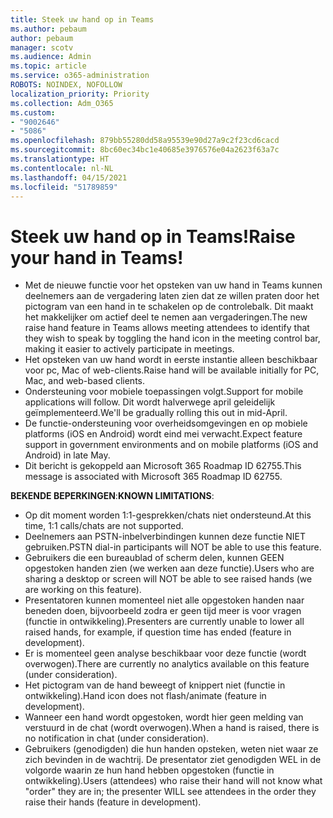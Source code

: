 ```yaml
---
title: Steek uw hand op in Teams
ms.author: pebaum
author: pebaum
manager: scotv
ms.audience: Admin
ms.topic: article
ms.service: o365-administration
ROBOTS: NOINDEX, NOFOLLOW
localization_priority: Priority
ms.collection: Adm_O365
ms.custom:
- "9002646"
- "5086"
ms.openlocfilehash: 879bb55280dd58a95539e90d27a9c2f23cd6cacd
ms.sourcegitcommit: 8bc60ec34bc1e40685e3976576e04a2623f63a7c
ms.translationtype: HT
ms.contentlocale: nl-NL
ms.lasthandoff: 04/15/2021
ms.locfileid: "51789859"
---
```

# <a name="raise-your-hand-in-teams"></a><span data-ttu-id="f7bfc-102">Steek uw hand op in Teams!</span><span class="sxs-lookup"><span data-stu-id="f7bfc-102">Raise your hand in Teams!</span></span>

- <span data-ttu-id="f7bfc-103">Met de nieuwe functie voor het opsteken van uw hand in Teams kunnen deelnemers aan de vergadering laten zien dat ze willen praten door het pictogram van een hand in te schakelen op de controlebalk. Dit maakt het makkelijker om actief deel te nemen aan vergaderingen.</span><span class="sxs-lookup"><span data-stu-id="f7bfc-103">The new raise hand feature in Teams allows meeting attendees to identify that they wish to speak by toggling the hand icon in the meeting control bar, making it easier to actively participate in meetings.</span></span>
- <span data-ttu-id="f7bfc-104">Het opsteken van uw hand wordt in eerste instantie alleen beschikbaar voor pc, Mac of web-clients.</span><span class="sxs-lookup"><span data-stu-id="f7bfc-104">Raise hand will be available initially for PC, Mac, and web-based clients.</span></span>
- <span data-ttu-id="f7bfc-105">Ondersteuning voor mobiele toepassingen volgt.</span><span class="sxs-lookup"><span data-stu-id="f7bfc-105">Support for mobile applications will follow.</span></span> <span data-ttu-id="f7bfc-106">Dit wordt halverwege april geleidelijk geïmplementeerd.</span><span class="sxs-lookup"><span data-stu-id="f7bfc-106">We'll be gradually rolling this out in mid-April.</span></span>
- <span data-ttu-id="f7bfc-107">De functie-ondersteuning voor overheidsomgevingen en op mobiele platforms (iOS en Android) wordt eind mei verwacht.</span><span class="sxs-lookup"><span data-stu-id="f7bfc-107">Expect feature support in government environments and on mobile platforms (iOS and Android) in late May.</span></span>
- <span data-ttu-id="f7bfc-108">Dit bericht is gekoppeld aan Microsoft 365 Roadmap ID 62755.</span><span class="sxs-lookup"><span data-stu-id="f7bfc-108">This message is associated with Microsoft 365 Roadmap ID 62755.</span></span>

<span data-ttu-id="f7bfc-109">**BEKENDE BEPERKINGEN**:</span><span class="sxs-lookup"><span data-stu-id="f7bfc-109">**KNOWN LIMITATIONS**:</span></span>

- <span data-ttu-id="f7bfc-110">Op dit moment worden 1:1-gesprekken/chats niet ondersteund.</span><span class="sxs-lookup"><span data-stu-id="f7bfc-110">At this time, 1:1 calls/chats are not supported.</span></span>
- <span data-ttu-id="f7bfc-111">Deelnemers aan PSTN-inbelverbindingen kunnen deze functie NIET gebruiken.</span><span class="sxs-lookup"><span data-stu-id="f7bfc-111">PSTN dial-in participants will NOT be able to use this feature.</span></span>
- <span data-ttu-id="f7bfc-112">Gebruikers die een bureaublad of scherm delen, kunnen GEEN opgestoken handen zien (we werken aan deze functie).</span><span class="sxs-lookup"><span data-stu-id="f7bfc-112">Users who are sharing a desktop or screen will NOT be able to see raised hands (we are working on this feature).</span></span>
- <span data-ttu-id="f7bfc-113">Presentatoren kunnen momenteel niet alle opgestoken handen naar beneden doen, bijvoorbeeld zodra er geen tijd meer is voor vragen (functie in ontwikkeling).</span><span class="sxs-lookup"><span data-stu-id="f7bfc-113">Presenters are currently unable to lower all raised hands, for example, if question time has ended (feature in development).</span></span>
- <span data-ttu-id="f7bfc-114">Er is momenteel geen analyse beschikbaar voor deze functie (wordt overwogen).</span><span class="sxs-lookup"><span data-stu-id="f7bfc-114">There are currently no analytics available on this feature (under consideration).</span></span>
- <span data-ttu-id="f7bfc-115">Het pictogram van de hand beweegt of knippert niet (functie in ontwikkeling).</span><span class="sxs-lookup"><span data-stu-id="f7bfc-115">Hand icon does not flash/animate (feature in development).</span></span>
- <span data-ttu-id="f7bfc-116">Wanneer een hand wordt opgestoken, wordt hier geen melding van verstuurd in de chat (wordt overwogen).</span><span class="sxs-lookup"><span data-stu-id="f7bfc-116">When a hand is raised, there is no notification in chat (under consideration).</span></span>
- <span data-ttu-id="f7bfc-117">Gebruikers (genodigden) die hun handen opsteken, weten niet waar ze zich bevinden in de wachtrij. De presentator ziet genodigden WEL in de volgorde waarin ze hun hand hebben opgestoken (functie in ontwikkeling).</span><span class="sxs-lookup"><span data-stu-id="f7bfc-117">Users (attendees) who raise their hand will not know what "order" they are in; the presenter WILL see attendees in the order they raise their hands (feature in development).</span></span>
